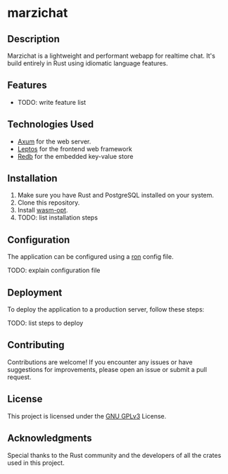 # marzichat

## Description
Marzichat is a lightweight and performant webapp for realtime chat. It's build entirely in Rust using idiomatic language features.

## Features

- TODO: write feature list

## Technologies Used

- [Axum](https://docs.rs/axum/latest/axum/) for the web server.
- [Leptos](https://docs.rs/leptos/latest/leptos/) for the frontend web framework
- [Redb](https://docs.rs/redb/latest/redb/) for the embedded key-value store

## Installation

1. Make sure you have Rust and PostgreSQL installed on your system.
2. Clone this repository.
3. Install [wasm-opt](https://github.com/WebAssembly/binaryen).
4. TODO: list installation steps

## Configuration

The application can be configured using a [ron](https://docs.rs/ron/0.8.0/ron/) config file.

TODO: explain configuration file

## Deployment

To deploy the application to a production server, follow these steps:

TODO: list steps to deploy

## Contributing

Contributions are welcome! If you encounter any issues or have suggestions for improvements, please open an issue or submit a pull request.

## License

This project is licensed under the [GNU GPLv3](https://choosealicense.com/licenses/gpl-3.0/) License.

## Acknowledgments

Special thanks to the Rust community and the developers of all the crates used in this project.